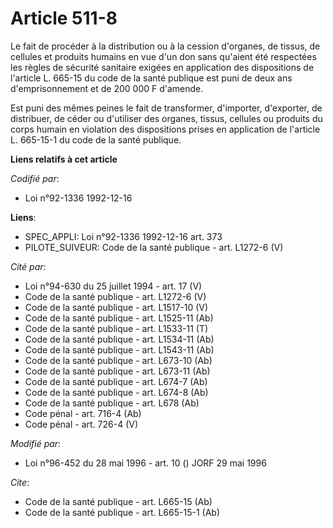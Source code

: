 # Article 511-8

Le fait de procéder à la distribution ou à la cession d'organes, de tissus, de cellules et produits humains en vue d'un don
sans qu'aient été respectées les règles de sécurité sanitaire exigées en application des dispositions de l'article L. 665-15
du code de la santé publique est puni de deux ans d'emprisonnement et de 200 000 F d'amende.

Est puni des mêmes peines le fait de transformer, d'importer, d'exporter, de distribuer, de céder ou d'utiliser des organes,
tissus, cellules ou produits du corps humain en violation des dispositions prises en application de l'article L. 665-15-1 du
code de la santé publique.

**Liens relatifs à cet article**

_Codifié par_:

  - Loi n°92-1336 1992-12-16

**Liens**:

  - SPEC_APPLI: Loi n°92-1336 1992-12-16 art. 373
  - PILOTE_SUIVEUR: Code de la santé publique - art. L1272-6 (V)

_Cité par_:

  - Loi n°94-630 du 25 juillet 1994 - art. 17 (V)
  - Code de la santé publique - art. L1272-6 (V)
  - Code de la santé publique - art. L1517-10 (V)
  - Code de la santé publique - art. L1525-11 (Ab)
  - Code de la santé publique - art. L1533-11 (T)
  - Code de la santé publique - art. L1534-11 (Ab)
  - Code de la santé publique - art. L1543-11 (Ab)
  - Code de la santé publique - art. L673-10 (Ab)
  - Code de la santé publique - art. L673-11 (Ab)
  - Code de la santé publique - art. L674-7 (Ab)
  - Code de la santé publique - art. L674-8 (Ab)
  - Code de la santé publique - art. L678 (Ab)
  - Code pénal - art. 716-4 (Ab)
  - Code pénal - art. 726-4 (V)

_Modifié par_:

  - Loi n°96-452 du 28 mai 1996 - art. 10 () JORF 29 mai 1996

_Cite_:

  - Code de la santé publique - art. L665-15 (Ab)
  - Code de la santé publique - art. L665-15-1 (Ab)
